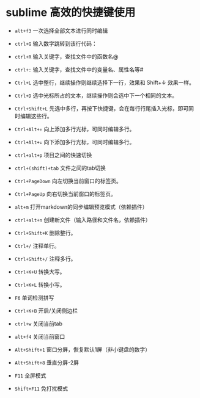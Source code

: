 <Pv :id="7"/>

# sublime 高效的快捷键使用

- `alt+f3` 一次选择全部文本进行同时编辑
- `ctrl+G` 输入数字跳转到该行代码：
- `ctrl+R` 输入关键字，查找文件中的函数名@
- `ctrl+:` 输入关键字，查找文件中的变量名、属性名等#
- `Ctrl+L` 选中整行，继续操作则继续选择下一行，效果和 Shift+↓ 效果一样。
- `Ctrl+D` 选中光标所占的文本，继续操作则会选中下一个相同的文本。
- `Ctrl+Shift+L` 先选中多行，再按下快捷键，会在每行行尾插入光标，即可同时编辑这些行。
- `Ctrl+Alt+↑` 向上添加多行光标，可同时编辑多行。
- `Ctrl+Alt+↓` 向下添加多行光标，可同时编辑多行。

- `ctrl+alt+p` 项目之间的快速切换
- `ctrl+(shift)+tab` 文件之间的tab切换
- `Ctrl+PageDown` 向左切换当前窗口的标签页。
- `Ctrl+PageUp` 向右切换当前窗口的标签页。

- `alt+m` 打开markdown的同步编辑预览模式（依赖插件）
- `ctrl+alt+n` 创建新文件（输入路径和文件名，依赖插件）

- `Ctrl+Shift+K` 删除整行。
- `Ctrl+/` 注释单行。
- `Ctrl+Shift+/` 注释多行。
- `Ctrl+K+U` 转换大写。
- `Ctrl+K+L` 转换小写。
- `F6` 单词检测拼写

- `Ctrl+K+B` 开启/关闭侧边栏
- `ctrl+w` 关闭当前tab
- `alt+f4` 关闭当前窗口
- `Alt+Shift+1` 窗口分屏，恢复默认1屏（非小键盘的数字）
- `Alt+Shift+8` 垂直分屏-2屏
- `F11` 全屏模式
- `Shift+F11` 免打扰模式

<Vssue :issue-id="1"/>